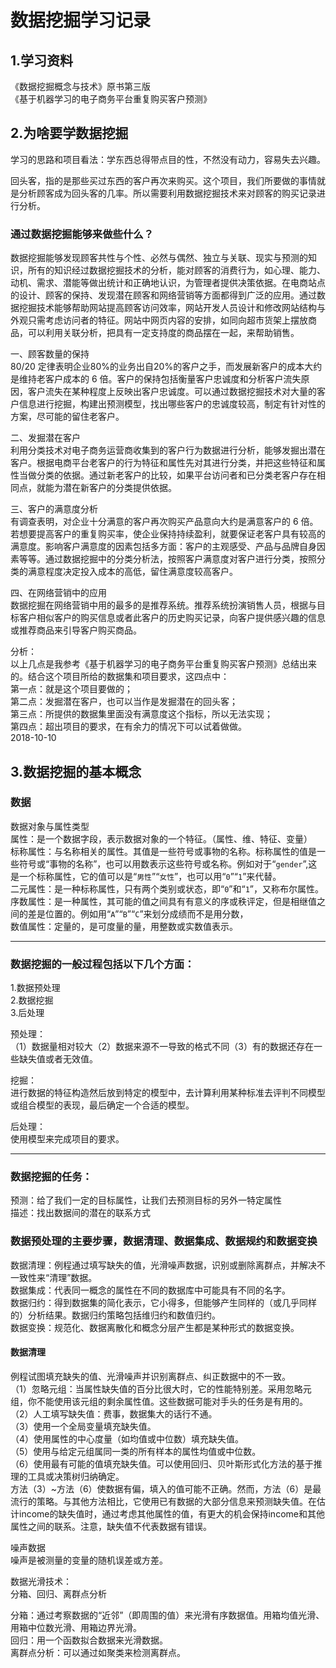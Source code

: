 # 数据挖掘学习记录
## 1.学习资料
《数据挖掘概念与技术》原书第三版<br/>
《基于机器学习的电子商务平台重复购买客户预测》
## 2.为啥要学数据挖掘
学习的思路和项目看法：学东西总得带点目的性，不然没有动力，容易失去兴趣。

回头客，指的是那些买过东西的客户再次来购买。这个项目，我们所要做的事情就是分析顾客成为回头客的几率。所以需要利用数据挖掘技术来对顾客的购买记录进行分析。

### 通过数据挖掘能够来做些什么？
数据挖掘能够发现顾客共性与个性、必然与偶然、独立与关联、现实与预测的知识，所有的知识经过数据挖掘技术的分析，能对顾客的消费行为，如心理、能力、动机、需求、潜能等做出统计和正确地认识，为管理者提供决策依据。在电商站点的设计、顾客的保持、发现潜在顾客和网络营销等方面都得到广泛的应用。通过数据挖掘技术能够帮助网站提高顾客访问效率，网站开发人员设计和修改网站结构与外观只需考虑访问者的特征。网站中网页内容的安排，如同向超市货架上摆放商品，可以利用关联分析，把具有一定支持度的商品摆在一起，来帮助销售。

一、顾客数量的保持<br/>
80/20 定律表明企业80%的业务出自20%的客户之手，而发展新客户的成本大约是维持老客户成本的 6 倍。客户的保持包括衡量客户忠诚度和分析客户流失原因，客户流失在某种程度上反映出客户忠诚度。可以通过数据挖掘技术对大量的客户信息进行挖掘，构建出预测模型，找出哪些客户的忠诚度较高，制定有针对性的方案，尽可能的留住老客户。

二、发掘潜在客户<br/>
利用分类技术对电子商务运营商收集到的客户行为数据进行分析，能够发掘出潜在客户。根据电商平台老客户的行为特征和属性先对其进行分类，并把这些特征和属性当做分类的依据。通过新老客户的比较，如果平台访问者和已分类老客户存在相同点，就能为潜在新客户的分类提供依据。

三、客户的满意度分析<br/>
有调查表明，对企业十分满意的客户再次购买产品意向大约是满意客户的 6 倍。若想要提高客户的重复购买率，使企业保持持续盈利，就要保证老客户具有较高的满意度。影响客户满意度的因素包括多方面：客户的主观感受、产品与品牌自身因素等等。通过数据挖掘中的分类分析法，按照客户满意度对客户进行分类，按照分类的满意程度决定投入成本的高低，留住满意度较高客户。

四、在网络营销中的应用<br/>
数据挖掘在网络营销中用的最多的是推荐系统。推荐系统扮演销售人员，根据与目标客户相似客户的购买信息或者此客户的历史购买记录，向客户提供感兴趣的信息或推荐商品来引导客户购买商品。 

分析：<br/>
以上几点是我参考《基于机器学习的电子商务平台重复购买客户预测》总结出来的。结合这个项目所给的数据集和项目要求，这四点中：<br/>
第一点：就是这个项目要做的；<br/>
第二点：发掘潜在客户，也可以当作是发掘潜在的回头客；<br/>
第三点：所提供的数据集里面没有满意度这个指标，所以无法实现；<br/>
第四点：超出项目的要求，在有余力的情况下可以试着做做。<br/>
2018-10-10

## 3.数据挖掘的基本概念
### 数据
数据对象与属性类型<br/>
属性：是一个数据字段，表示数据对象的一个特征。（属性、维、特征、变量）<br/>
标称属性：与名称相关的属性。其值是一些符号或事物的名称。标称属性的值是一些符号或“事物的名称”，也可以用数表示这些符号或名称。例如对于“`gender`”,这是一个标称属性，它的值可以是“`男性`”“`女性`”，也可以用“`0`”“`1`”来代替。<br/>
二元属性：是一种标称属性，只有两个类别或状态，即“`0`”和“`1`”，又称布尔属性。<br/>
序数属性：是一种属性，其可能的值之间具有有意义的序或秩评定，但是相继值之间的差是位置的。例如用“`A`”“`B`”“`C`”来划分成绩而不是用分数，<br/>
数值属性：定量的，是可度量的量，用整数或实数值表示。<br/>


---
### 数据挖掘的一般过程包括以下几个方面：
1.数据预处理<br/>
2.数据挖掘<br/>
3.后处理

预处理：<br/>
（1）数据量相对较大（2）数据来源不一导致的格式不同（3）有的数据还存在一些缺失值或者无效值。

挖掘：<br/>
进行数据的特征构造然后放到特定的模型中，去计算利用某种标准去评判不同模型或组合模型的表现，最后确定一个合适的模型。

后处理：<br/>
使用模型来完成项目的要求。

---
### 数据挖掘的任务：
预测：给了我们一定的目标属性，让我们去预测目标的另外一特定属性<br/>
描述：找出数据间的潜在的联系方式<br/>

### 数据预处理的主要步骤，数据清理、数据集成、数据规约和数据变换
数据清理：例程通过填写缺失的值，光滑噪声数据，识别或删除离群点，并解决不一致性来“清理”数据。<br/>
数据集成：代表同一概念的属性在不同的数据库中可能具有不同的名字。<br/>
数据归约：得到数据集的简化表示，它小得多，但能够产生同样的（或几乎同样的）分析结果。数据归约策略包括维归约和数值归约。<br/>
数据变换：规范化、数据离散化和概念分层产生都是某种形式的数据变换。<br/>

#### 数据清理
例程试图填充缺失的值、光滑噪声并识别离群点、纠正数据中的不一致。<br/>
（1）忽略元组：当属性缺失值的百分比很大时，它的性能特别差。采用忽略元组，你不能使用该元组的剩余属性值。这些数据可能对手头的任务是有用的。<br/>
（2）人工填写缺失值：费事，数据集大的话行不通。<br/>
（3）使用一个全局变量填充缺失值。<br/>
（4）使用属性的中心度量（如均值或中位数）填充缺失值。<br/>
（5）使用与给定元组属同一类的所有样本的属性均值或中位数。<br/>
（6）使用最有可能的值填充缺失值。可以使用回归、贝叶斯形式化方法的基于推理的工具或决策树归纳确定。<br/>
方法（3）~方法（6）使数据有偏，填入的值可能不正确。然而，方法（6）是最流行的策略。与其他方法相比，它使用已有数据的大部分信息来预测缺失值。在估计income的缺失值时，通过考虑其他属性的值，有更大的机会保持income和其他属性之间的联系。注意，缺失值不代表数据有错误。<br/>

噪声数据<br/>
噪声是被测量的变量的随机误差或方差。

数据光滑技术：<br/>
分箱、回归、离群点分析

分箱：通过考察数据的“近邻”（即周围的值）来光滑有序数据值。用箱均值光滑、用箱中位数光滑、用箱边界光滑。<br/>
回归：用一个函数拟合数据来光滑数据。<br/>
离群点分析：可以通过如聚类来检测离群点。<br/>




